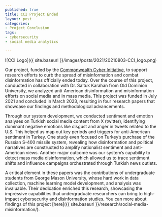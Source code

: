 ```yaml
--- 
published: true
title: CCI Project Ended
layout: post
categories: 
- Project Conclusion
tags:
- cybersecurity
- social media analytics

---
```


![CCI Logo]({{ site.baseurl }}/images/posts/2021/20210803-CCI_logo.png)


Our project, funded by the [Commonwealth Cyber Initiative](https://cyberinitiative.org/), to support research efforts to curb the spread of misinformation and combat disinformation has officially ended today. Over the course of this project, conducted in collaboration with Dr. Saltuk Karahan from Old Dominion University, we analyzed anti-American disinformation and misinformation efforts on social media and in mass media. This project was funded in July 2021 and concluded in March 2023, resulting in four research papers that showcase our findings and methodological advancements.

Through our system development, we conducted sentiment and emotion analyses on Turkish social media content from X (twitter), identifying dominant negative emotions like disgust and anger in tweets related to the U.S. This helped us map out key periods and triggers for anti-American sentiment in Turkey. One study even focused on Turkey’s purchase of the Russian S-400 missile system, revealing how disinformation and political narratives are constructed to amplify nationalist sentiment and anti-American views. Another major outcome was our system’s capability to detect mass media disinformation, which allowed us to trace sentiment shifts and influence campaigns orchestrated through Turkish news outlets.

A critical element in these papers was the contributions of undergraduate students from George Mason University, whose hard work in data collection, machine learning model development, and analysis was invaluable. Their dedication enriched this research, showcasing the impressive capabilities that undergraduate researchers can bring to high-impact cybersecurity and disinformation studies. You can more about findings of this project [here]({{ site.baseurl }}/research/social-media-misinformation/).
